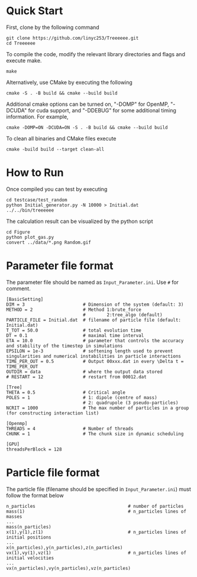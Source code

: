 # Quick Start
First, clone by the following command
```
git clone https://github.com/linyc253/Treeeeee.git
cd Treeeeee
```
To compile the code, modify the relevant library directories and flags and execute make.
```
make
```
Alternatively, use CMake by executing the following
```
cmake -S . -B build && cmake --build build
```
Additional cmake options can be turned on, "-DOMP" for OpenMP, "-DCUDA" for cuda support, and "-DDEBUG" for some additional timing information. For example, 
```
cmake -DOMP=ON -DCUDA=ON -S . -B build && cmake --build build
```
To clean all binaries and CMake files execute
```
cmake -build build --target clean-all
```

# How to Run
Once compiled you can test by executing
```
cd testcase/test_random
python Initial_generator.py -N 10000 > Initial.dat
../../bin/treeeeee
```
The calculation result can be visualized by the python script
```
cd Figure
python plot_gas.py
convert ../data/*.png Random.gif
```
# Parameter file format
The parameter file should be named as `Input_Parameter.ini`. Use `#` for comment.
```
[BasicSetting]
DIM = 3                      # Dimension of the system (default: 3)
METHOD = 2                   # Method 1:brute_force 
                             #        2:tree_algo (default)
PARTICLE_FILE = Initial.dat  # filename of particle file (default: Initial.dat)
T_TOT = 50.0                 # total evolution time
DT = 0.1                     # maximal time interval
ETA = 10.0                   # parameter that controls the accuracy and stability of the timestep in simulations
EPSILON = 1e-3               # softening length used to prevent singularities and numerical instabilities in particle interactions
TIME_PER_OUT = 0.5           # Output 00xxx.dat in every \Delta t = TIME_PER_OUT
OUTDIR = data                # where the output data stored
# RESTART = 12               # restart from 00012.dat

[Tree]
THETA = 0.5                  # Critical angle
POLES = 1                    # 1: dipole (centre of mass)
                             # 2: quadrupole (3 pseudo-particles)
NCRIT = 1000                 # The max number of particles in a group (for constructing interaction list)

[Openmp]
THREADS = 4                  # Number of threads
CHUNK = 1                    # The chunk size in dynamic scheduling

[GPU]
threadsPerBlock = 128
```
# Particle file format
The particle file (filename should be specified in `Input_Parameter.ini`) must follow the format below
```
n_particles                                   # number of particles
mass(1)                                       # n_particles lines of masses
...
mass(n_particles)
x(1),y(1),z(1)                                # n_particles lines of initial positions
...
x(n_particles),y(n_particles),z(n_particles)
vx(1),vy(1),vz(1)                             # n_particles lines of initial velocities
...
vx(n_particles),vy(n_particles),vz(n_particles)
```
